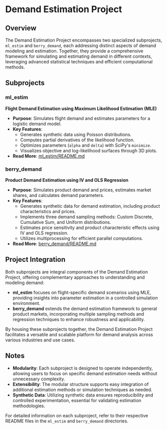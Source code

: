 # Demand Estimation Project

## Overview
The Demand Estimation Project encompasses two specialized subprojects, `ml_estim` and `berry_demand`, each addressing distinct aspects of demand modeling and estimation. Together, they provide a comprehensive framework for simulating and estimating demand in different contexts, leveraging advanced statistical techniques and efficient computational methods.

## Subprojects

### ml_estim
**Flight Demand Estimation using Maximum Likelihood Estimation (MLE)**
- **Purpose**: Simulates flight demand and estimates parameters for a logistic demand model.
- **Key Features**:
  - Generates synthetic data using Poisson distributions.
  - Computes partial derivatives of the likelihood function.
  - Optimizes parameters (`alpha` and `delta`) with SciPy's `minimize`.
  - Visualizes objective and log-likelihood surfaces through 3D plots.
- **Read More**: [ml_estim/README.md](ml_estim/README.md)

### berry_demand
**Product Demand Estimation using IV and OLS Regression**
- **Purpose**: Simulates product demand and prices, estimates market shares, and calculates demand parameters.
- **Key Features**:
  - Generates synthetic data for demand estimation, including product characteristics and prices.
  - Implements three demand sampling methods: Custom Discrete, Cumulative Sum, and Uniform distributions.
  - Estimates price sensitivity and product characteristic effects using IV and OLS regression.
  - Utilizes multiprocessing for efficient parallel computations.
- **Read More**: [berry_demand/README.md](berry_demand/README.md)

## Project Integration
Both subprojects are integral components of the Demand Estimation Project, offering complementary approaches to understanding and modeling demand:
- **ml_estim** focuses on flight-specific demand scenarios using MLE, providing insights into parameter estimation in a controlled simulation environment.
- **berry_demand** extends the demand estimation framework to general product markets, incorporating multiple sampling methods and regression techniques to enhance robustness and applicability.

By housing these subprojects together, the Demand Estimation Project facilitates a versatile and scalable platform for demand analysis across various industries and use cases.

## Notes
- **Modularity**: Each subproject is designed to operate independently, allowing users to focus on specific demand estimation needs without unnecessary complexity.
- **Extensibility**: The modular structure supports easy integration of additional estimation methods or simulation techniques as needed.
- **Synthetic Data**: Utilizing synthetic data ensures reproducibility and controlled experimentation, essential for validating estimation methodologies.

For detailed information on each subproject, refer to their respective README files in the `ml_estim` and `berry_demand` directories.
